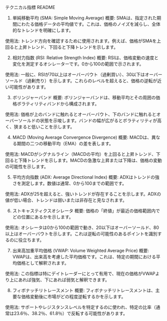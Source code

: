 テクニカル指標 README
1. 単純移動平均 (SMA: Simple Moving Average)
概要: SMAは、指定された期間にわたる価格データの平均値です。これは、価格のノイズを減らし、全体的なトレンドを明確にします。

使用法: トレンド方向を確認するために使用されます。例えば、価格がSMAを上回ると上昇トレンド、下回ると下降トレンドを示します。

2. 相対力指数 (RSI: Relative Strength Index)
概要: RSIは、価格変動の速度と変化を測定するオシレーターです。0から100の範囲で示されます。

使用法: 一般に、RSIが70以上はオーバーバウト（過剰買い）、30以下はオーバーソールド（過剰売り）を示します。これらのレベルを超えると、価格の逆転が近い可能性があります。

3. ボリンジャーバンド
概要: ボリンジャーバンドは、移動平均とその周囲の価格ボラティリティバンドから構成されます。

使用法: 価格が上のバンドに触れるとオーバーバウト、下のバンドに触れるとオーバーソールドの状態を示唆します。バンドの幅が広がるとボラティリティが高く、狭まると低いことを示します。

4. MACD (Moving Average Convergence Divergence)
概要: MACDは、異なる期間の二つの移動平均（EMA）の差を表します。

使用法: MACDがシグナルライン（MACDの平均）を上回ると上昇トレンド、下回ると下降トレンドを示します。MACDの急激な上昇または下降は、価格の変動の可能性を示します。

5. 平均方向指数 (ADX: Average Directional Index)
概要: ADXはトレンドの強さを測定します。数値は通常、0から100までの範囲です。

使用法: ADXが25を超えると、強いトレンドが存在することを示します。ADXの値が低い場合、トレンドは弱いまたは非存在と見なされます。

6. ストキャスティクスオシレータ
概要: 価格の「終値」が最近の価格範囲内でどの位置にあるかを示します。

使用法: オシレータは0から100の範囲で動き、20以下はオーバーソールド、80以上はオーバーバウトを示します。これは逆転の可能性のあるポイントを識別するのに役立ちます。

7. 出来高加重平均価格 (VWAP: Volume Weighted Average Price)
概要: VWAPは、出来高を考慮した平均価格です。これは、特定の期間における平均価格として解釈されます。

使用法: この指標は特にデイトレーダーにとって有用で、現在の価格がVWAPより上にあれば強気、下にあれば弱気と解釈できます。

8. フィボナッチリトレースメント
概要: フィボナッチリトレースメントは、主要な価格変動後に市場がどの程度逆転するかを示します。

使用法: サポートやレジスタンスレベルを特定するのに使われ、特定の比率（通常は23.6％、38.2％、61.8％）で反転する可能性があります。